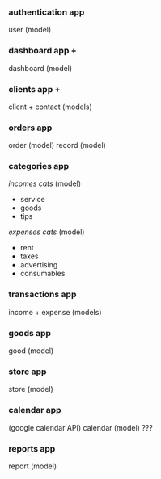 ### authentication app
user  (model)


### dashboard app +
dashboard (model)


### clients app +
client + contact (models)


### orders app
order  (model)
record  (model)

### categories app
*incomes cats*  (model)
- service
- goods
- tips

*expenses cats*  (model)
- rent
- taxes
- advertising
- consumables

### transactions app
income  + expense  (models)


### goods app
good  (model)


### store app
store (model)


### calendar app
(google calendar API)
calendar (model) ???


### reports app
report (model)

